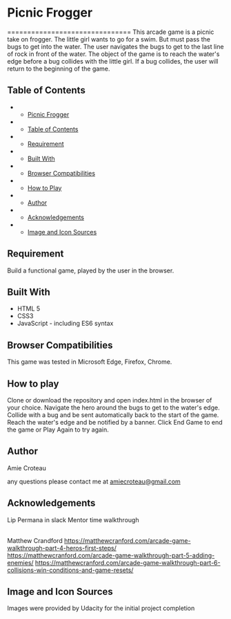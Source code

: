# Picnic Frogger
===============================
This arcade game is a picnic take on frogger. The little girl wants to go for a swim. But must pass the bugs to get into the water. The user navigates the bugs to get to the last line of rock in front of the water. The object of the game is to reach the water's edge before a bug collides with the little girl. If a bug collides, the user will return to the beginning of the game.

## Table of Contents
+  - [Picnic Frogger](#picnic-frogger)
+  - [Table of Contents](#table-of-contents)
+  - [Requirement](#requirement)
+  - [Built With](#built-with)
+  - [Browser Compatibilities](#browser-compatibilities)
+  - [How to Play](#how-to-play)
+  - [Author](#author)
+  - [Acknowledgements](#acknowledgements)
+  - [Image and Icon Sources](#imageicon-sources)

## Requirement

Build a functional game, played by the user in the browser.

## Built With

* HTML 5
* CSS3
* JavaScript - including ES6 syntax

## Browser Compatibilities

This game was tested in Microsoft Edge, Firefox, Chrome.

## How to play

Clone or download the repository and open index.html in the browser of your choice. 
Navigate the hero around the bugs to get to the water's edge. 
Collide with a bug and be sent automatically back to the start of the game.
Reach the water's edge and be notified by a banner. 
Click End Game to end the game or Play Again to try again.

## Author
Amie Croteau <br>

any questions please contact me at amiecroteau@gmail.com

## Acknowledgements

Lip Permana in slack
Mentor time walkthrough
<br></br>

Matthew Crandford
https://matthewcranford.com/arcade-game-walkthrough-part-4-heros-first-steps/
https://matthewcranford.com/arcade-game-walkthrough-part-5-adding-enemies/
https://matthewcranford.com/arcade-game-walkthrough-part-6-collisions-win-conditions-and-game-resets/

## Image and Icon Sources

Images were provided by Udacity for the initial project completion
<br></br>

